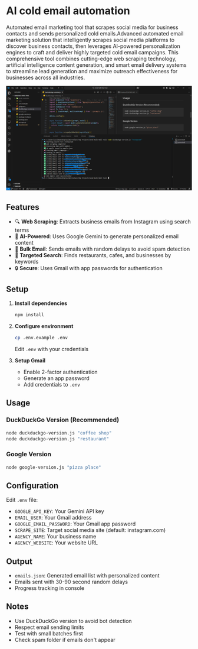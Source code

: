 # AI cold email automation

Automated email marketing tool that scrapes social media for business contacts and sends personalized cold emails.Advanced automated email marketing solution that intelligently scrapes social media platforms to discover business contacts, then leverages AI-powered personalization engines to craft and deliver highly targeted cold email campaigns. This comprehensive tool combines cutting-edge web scraping technology, artificial intelligence content generation, and smart email delivery systems to streamline lead generation and maximize outreach effectiveness for businesses across all industries.

![Screenshot of the AI cold email automation tool](ss.png)

## Features

- 🔍 **Web Scraping**: Extracts business emails from Instagram using search terms
- 🤖 **AI-Powered**: Uses Google Gemini to generate personalized email content
- 📧 **Bulk Email**: Sends emails with random delays to avoid spam detection
- 🎯 **Targeted Search**: Finds restaurants, cafes, and businesses by keywords
- 🔒 **Secure**: Uses Gmail with app passwords for authentication

## Setup

1. **Install dependencies**
   ```bash
   npm install
   ```

2. **Configure environment**
   ```bash
   cp .env.example .env
   ```
   Edit `.env` with your credentials

3. **Setup Gmail**
   - Enable 2-factor authentication
   - Generate an app password
   - Add credentials to `.env`

## Usage

### DuckDuckGo Version (Recommended)
```bash
node duckduckgo-version.js "coffee shop"
node duckduckgo-version.js "restaurant"
```

### Google Version
```bash
node google-version.js "pizza place"
```

## Configuration

Edit `.env` file:
- `GOOGLE_API_KEY`: Your Gemini API key
- `EMAIL_USER`: Your Gmail address
- `GOOGLE_EMAIL_PASSWORD`: Your Gmail app password
- `SCRAPE_SITE`: Target social media site (default: instagram.com)
- `AGENCY_NAME`: Your business name
- `AGENCY_WEBSITE`: Your website URL

## Output

- `emails.json`: Generated email list with personalized content
- Emails sent with 30-90 second random delays
- Progress tracking in console

## Notes

- Use DuckDuckGo version to avoid bot detection
- Respect email sending limits
- Test with small batches first
- Check spam folder if emails don't appear